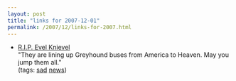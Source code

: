```yaml
---
layout: post
title: "links for 2007-12-01"
permalink: /2007/12/links-for-2007.html
---
```


<ul class="delicious">
	<li>
		<div class="delicious-link"><a href="http://weblog.muledesign.com/2007/11/rip_evel_knievel.php">R.I.P. Evel Knievel</a></div>
		<div class="delicious-extended">"They are lining up Greyhound buses from America to Heaven. May you jump them all."</div>
		<div class="delicious-tags">(tags: <a href="http://del.icio.us/msippey/sad">sad</a> <a href="http://del.icio.us/msippey/news">news</a>)</div>
	</li>
</ul>


